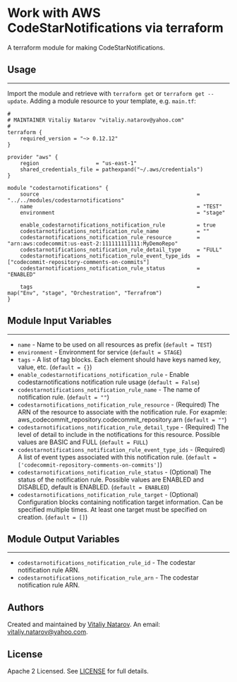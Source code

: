 # Work with AWS CodeStarNotifications via terraform

A terraform module for making CodeStarNotifications.


## Usage
----------------------
Import the module and retrieve with ```terraform get``` or ```terraform get --update```. Adding a module resource to your template, e.g. `main.tf`:

```
#
# MAINTAINER Vitaliy Natarov "vitaliy.natarov@yahoo.com"
#
terraform {
    required_version = "~> 0.12.12"
}

provider "aws" {
    region                  = "us-east-1"
    shared_credentials_file = pathexpand("~/.aws/credentials")
}

module "codestarnotifications" {
    source                                                  = "../../modules/codestarnotifications"
    name                                                    = "TEST"
    environment                                             = "stage"

    enable_codestarnotifications_notification_rule          = true
    codestarnotifications_notification_rule_name            = ""
    codestarnotifications_notification_rule_resource        = "arn:aws:codecommit:us-east-2:111111111111:MyDemoRepo"
    codestarnotifications_notification_rule_detail_type     = "FULL"
    codestarnotifications_notification_rule_event_type_ids  = ["codecommit-repository-comments-on-commits"]
    codestarnotifications_notification_rule_status          = "ENABLED"

    tags                                                    = map("Env", "stage", "Orchestration", "Terrafrom")
}
```

## Module Input Variables
----------------------
- `name` - Name to be used on all resources as prefix (`default = TEST`)
- `environment` - Environment for service (`default = STAGE`)
- `tags` - A list of tag blocks. Each element should have keys named key, value, etc. (`default = {}`)
- `enable_codestarnotifications_notification_rule` - Enable codestarnotifications notification rule usage (`default = False`)
- `codestarnotifications_notification_rule_name` - The name of notification rule. (`default = ""`)
- `codestarnotifications_notification_rule_resource` - (Required) The ARN of the resource to associate with the notification rule. For exapmle: aws_codecommit_repository.codecommit_repository.arn (`default = ""`)
- `codestarnotifications_notification_rule_detail_type` - (Required) The level of detail to include in the notifications for this resource. Possible values are BASIC and FULL (`default = FULL`)
- `codestarnotifications_notification_rule_event_type_ids` - (Required) A list of event types associated with this notification rule. (`default = ['codecommit-repository-comments-on-commits']`)
- `codestarnotifications_notification_rule_status` - (Optional) The status of the notification rule. Possible values are ENABLED and DISABLED, default is ENABLED. (`default = ENABLED`)
- `codestarnotifications_notification_rule_target` - (Optional) Configuration blocks containing notification target information. Can be specified multiple times. At least one target must be specified on creation. (`default = []`)

## Module Output Variables
----------------------
- `codestarnotifications_notification_rule_id` - The codestar notification rule ARN.
- `codestarnotifications_notification_rule_arn` - The codestar notification rule ARN.


## Authors

Created and maintained by [Vitaliy Natarov](https://github.com/SebastianUA). An email: [vitaliy.natarov@yahoo.com](vitaliy.natarov@yahoo.com).

## License

Apache 2 Licensed. See [LICENSE](https://github.com/SebastianUA/terraform/blob/master/LICENSE) for full details.
